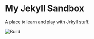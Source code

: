 # My Jekyll Sandbox

A place to learn and play with Jekyll stuff.

![Build](https://github.com/doughertym/jekyll-sandbox/workflows/Build/badge.svg)
